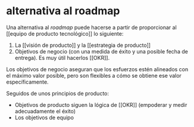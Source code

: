 # alternativa al roadmap
Una alternativa al *roadmap* puede hacerse a partir de proporcionar al [[equipo de producto tecnológico]] lo siguiente:

1. La [[visión de producto]] y la [[estrategia de producto]]
2. Objetivos de negocio (con una medida de éxito y una posible fecha de entrega). Es muy útil hacerlos [[OKR]].

Los objetivos de negocio aseguran que los esfuerzos estén alineados con el máximo valor posible, pero son flexibles a cómo se obtiene ese valor específicamente.

Seguidos de unos principios de producto:

- Objetivos de producto siguen la lógica de [[OKR]] (empoderar y medir adecuadamente el éxito)
- Los objetivos de equipo